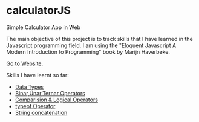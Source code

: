 # calculatorJS
Simple Calculator App in Web

The main objective of this project is to track skills that I have learned in the Javascript programming field. I am using the "Eloquent Javascript A Modern Introduction to Programming" book by Marijn Haverbeke.

<a href="//shamilx.github.io/calculatorJS">Go to Website.</a>

Skills I have learnt so far:
<ul>
    <li><a href="https://developer.mozilla.org/en-US/docs/Web/JavaScript/Data_structures">Data Types</a></li>
    <li><a href="https://www.freecodecamp.org/news/unary-binary-ternary-operators-javascript/">Binar,Unar,Ternar Operators</a></li>
    <li><a href="https://www.programiz.com/javascript/comparison-logical">Comparision & Logical Operators</a></li>
    <li><a href="https://www.programiz.com/javascript/comparison-logical">typeof Operator</a></li>
    <li><a href="https://help.hcltechsw.com/dom_designer/9.0.1/reference/r_wpdr_elements_operators_string_r.html">String concatenation</a></li>
</ul>
